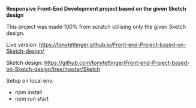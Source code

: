 **Responsive Front-End Development project based on the given Sketch design**

This project was made 100% from scratch utilising only the given Sketch design.

Live version:
https://tonytettinger.github.io/Front-end-Project-based-on-Sketch-design/

Sketch design:
https://github.com/tonytettinger/Front-end-Project-based-on-Sketch-design/tree/master/Sketch

Setup on local env:
  
- npm install
- npm run start
